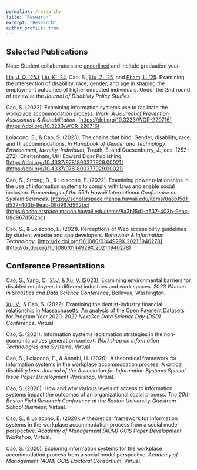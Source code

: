 ```yaml
---
permalink: /research/
title: "Research"
excerpt: "Research"
author_profile: true
---
```


## Selected Publications

Note: Student collaborators are <u>underlined</u> and include graduation year.

<u>Lin, J. Q. ’25J</u>, <u>Liu, K. ’24</u>, Cao, S., <u>Liu, Z. ’25</u>, and <u>Pham, L. ’25</u>. Examining the intersection of disability, race, gender, and age in shaping the employment outcomes of higher educated individuals. Under the 2nd round of review at the *Journal of Disability Policy Studies*.

Cao, S. (2023). Examining information systems use to facilitate the workplace accommodation process. *Work: A Journal of Prevention, Assessment & Rehabilitation*. [https://doi.org/10.3233/WOR-220716](https://doi.org/10.3233/WOR-220716)

Loiacono, E., & Cao, S. (2023). The chains that bind: Gender, disability, race, and IT accommodations. *In Handbook of Gender and Technology: Environment, Identity, Individual*, Trauth, E. and Quesenberry, J., eds. (252-272), Cheltenham, UK: Edward Elgar Publishing. [https://doi.org/10.4337/9781800377929.00021](https://doi.org/10.4337/9781800377929.00021)

Cao, S., Strong, D., & Loiacono, E. (2022). Examining power relationships in the use of information systems to comply with laws and enable social inclusion. *Proceedings of the 55th Hawaii International Conference on System Sciences*. [https://scholarspace.manoa.hawaii.edu/items/8a3b15d1-d537-403b-9eac-08d967d562bc](https://scholarspace.manoa.hawaii.edu/items/8a3b15d1-d537-403b-9eac-08d967d562bc)

Cao, S., & Loiacono, E. (2021). Perceptions of Web accessibility guidelines by student website and app developers. *Behaviour & Information Technology*.  [http://dx.doi.org/10.1080/0144929X.2021.1940278](http://dx.doi.org/10.1080/0144929X.2021.1940278)

## Conference Presentations

Cao, S., <u>Yang, C. ’25J</u>, & <u>Xu, V.</u> (2023). Examining environmental barriers for disabled employees in different industries and work spaces. *2023 Women in Statistics and Data Science Conference*, Bellevue, Washington.

<u>Xu, V.</u>, & Cao, S. (2022). Examining the dentist-industry financial relationship in Massachusetts: An analysis of the Open Payment Datasets for Program Year 2020. *2022 NextGen Data Science Day (DSD) Conference*, Virtual.

Cao, S. (2021). Information systems legitimation strategies in the non-economic values generation context. *Workshop on Information Technologies and Systems*, Virtual.

Cao, S., Loiacono, E., & Annabi, H. (2020). A theoretical framework for information systems in the workplace accommodation process: A critical disability lens. *Journal of the Association for Information Systems Special Issue Paper Development Workshop*, Virtual.

Cao, S. (2020). How and why various levels of access to information systems impact the outcomes of an organizational social process. *The 20th Boston Field Research Conference at the Boston University-Questrom School Business*, Virtual.

Cao, S., & Loiacono, E. (2020). A theoretical framework for information systems in the workplace accommodation process from a social model perspective. *Academy of Management (AOM) OCIS Paper Development Workshop*, Virtual.

Cao, S. (2020). Exploring information systems for the workplace accommodation process from a social model perspective. *Academy of Management (AOM) OCIS Doctoral Consortium*, Virtual.

